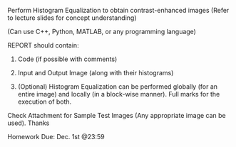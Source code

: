 Perform Histogram Equalization to obtain contrast-enhanced images (Refer to lecture slides for concept understanding)

 (Can use C++, Python, MATLAB, or any programming language) 



REPORT should contain:

1. Code (if possible with comments)

2. Input and Output Image (along with their histograms)

3. (Optional) Histogram Equalization can be performed globally (for an  entire image) and locally (in a block-wise manner). Full marks for the  execution of both.



Check Attachment for Sample Test Images (Any appropriate image can be used). Thanks 

Homework Due: Dec. 1st @23:59